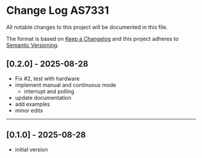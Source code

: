 # Change Log AS7331

All notable changes to this project will be documented in this file.

The format is based on [Keep a Changelog](http://keepachangelog.com/)
and this project adheres to [Semantic Versioning](http://semver.org/).


## [0.2.0] - 2025-08-28
- Fix #2, test with hardware
- implement manual and continuous mode
  - interrupt and polling
- update documentation
- add examples
- minor edits

----

## [0.1.0] - 2025-08-28
- initial version
